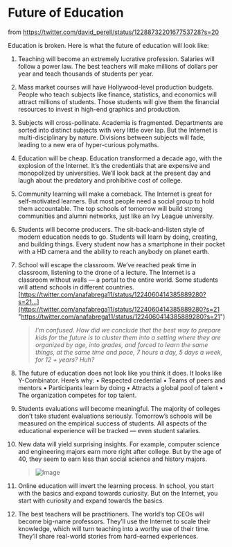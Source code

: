 # Future of Education

from https://twitter.com/david_perell/status/1228873220167753728?s=20

Education is broken. Here is what the future of education will look like: 

1. Teaching will become an extremely lucrative profession. Salaries will follow a power law. The best teachers will make millions of dollars per year and teach thousands of students per year.

2. Mass market courses will have Hollywood-level production budgets. People who teach subjects like finance, statistics, and economics will attract millions of students. Those students will give them the financial resources to invest in high-end graphics and production.

3. Subjects will cross-pollinate. Academia is fragmented. Departments are sorted into distinct subjects with very little over lap. But the Internet is multi-disciplinary by nature. Divisions between subjects will fade, leading to a new era of hyper-curious polymaths.
4. Education will be cheap. Education transformed a decade ago, with the explosion of the Internet. It’s the credentials that are expensive and monopolized by universities. We’ll look back at the present day and laugh about the predatory and prohibitive cost of college.

5. Community learning will make a comeback. The Internet is great for self-motivated learners. But most people need a social group to hold them accountable. The top schools of tomorrow will build strong communities and alumni networks, just like an Ivy League university.

6. Students will become producers. The sit-back-and-listen style of modern education needs to go. Students will learn by doing, creating, and building things. Every student now has a smartphone in their pocket with a HD camera and the ability to reach anybody on planet earth.

7. School will escape the classroom. We’ve reached peak time in classroom, listening to the drone of a lecture. The Internet is a classroom without walls — a portal to the entire world. Some students will attend schools in different countries. [https://twitter.com/anafabrega11/status/1224060414385889280?s=21…](https://twitter.com/anafabrega11/status/1224060414385889280?s=21 "https://twitter.com/anafabrega11/status/1224060414385889280?s=21")

    > _I’m confused. How did we conclude that the best way to prepare kids for the future is to cluster them into a setting where they are organized by age, into grades, and forced to learn the same things, at the same time and pace, 7 hours a day, 5 days a week, for 12 + years? Huh?_

8. The future of education does not look like you think it does. It looks like Y-Combinator. Here’s why: 
    • Respected credential 
    • Teams of peers and mentors 
    • Participants learn by doing 
    • Attracts a global pool of talent 
    • The organization competes for top talent.

9. Students evaluations will become meaningful. The majority of colleges don’t take student evaluations seriously. Tomorrow’s schools will be measured on the empirical success of students. All aspects of the educational experience will be tracked — even student salaries.

10. New data will yield surprising insights. For example, computer science and engineering majors earn more right after college. But by the age of 40, they seem to earn less than social science and history majors.

    > [](https://twitter.com/david_perell/status/1228880531020013569/photo/1)
![Image](https://pbs.twimg.com/media/EQ3cUfdUUAAi2Ms?format=jpg&name=900x900)

11. Online education will invert the learning process. In school, you start with the basics and expand towards curiosity. But on the Internet, you start with curiosity and expand towards the basics.

12. The best teachers will be practitioners. The world’s top CEOs will become big-name professors. They’ll use the Internet to scale their knowledge, which will turn teaching into a worthy use of their time. They’ll share real-world stories from hard-earned experiences.


